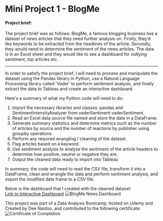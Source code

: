 # Mini Project 1 - BlogMe

#### Project brief:
The project brief was as follows: BlogMe, a famous blogging business has a dataset of news articles that they need further analysis on. Firstly, they’d like keywords to be extracted from the headlines of the article. Secondly, they would need to determine the sentiment of the news articles. The data is in an Excel sheet and they would like to see a dashboard for outlying sentiment, top articles etc.

___

In order to satisfy the project brief, I will need to process and manipulate the dataset using the Pandas library in Python, use a Natural Language Processing library called 'Vader' to perform sentiment analysis, and finally extract the data to Tableau and create an interactive dashboard.

Here's a summary of what my Python code will need to do:

1. Import the necessary libraries and classes: pandas and SentimentIntensityAnalyzer from vaderSentiment.vaderSentiment.
2. Read an Excel data source file named and store the data in a DataFrame.
3. Generate summary statistics and determine metrics such as the number of articles by source and the number of reactions by publisher using groupby operations.
4. Perform any required wrangling / cleaning of the dataset.
5.  Flag articles based on a keyword.
6.  Use sentiment analysis to analyse the sentiment of the article headers to determine how positive, neutral or negative they are.
7.  Output the cleaned data ready to import into Tableau

In summary, the code will need to read the CSV file, transform it into a DataFrame, clean and wrangle the data and perform sentiment analysis, and export the modified data frame to a CSV file.

Below is the dashboard that I created with the cleaned dataset:  
[Link to Interactive Dashboard](https://public.tableau.com/app/profile/douglas1371/viz/BlogMeArticleAnalysis_16874562939960/BlogMeNewsDashboard)
![BlogMe News Dashboard](https://github.com/DougWicker/Mini-Project-1-BlogMe/blob/7cd3d41e4c6ff743d151bfd6dc6d67cb827789ad/BlogMe/BlogMe%20News%20Dashboard.png)

This project was part of a Data Analysis Bootcamp, hosted on Udemy and Created by Dee Naidoo, and contributed to the following certificate:
![Certificate of Completion](https://github.com/DougWicker/Mini-Project-1-BlogMe/blob/7cd3d41e4c6ff743d151bfd6dc6d67cb827789ad/Bootcamp%20Certificate.jpg)

